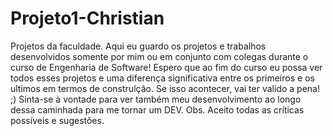 # Projeto1-Christian
Projetos da faculdade. 
Aqui eu guardo os projetos e trabalhos desenvolvidos somente por mim ou em conjunto com colegas durante o curso de Engenharia de Software!
Espero que ao fim do curso eu possa ver todos esses projetos e uma diferença significativa entre os primeiros e os ultimos em termos de construlção. Se isso acontecer, vai ter valido a pena! ;) 
Sinta-se à vontade para ver também meu desenvolvimento ao longo dessa caminhada para me tornar um DEV.
Obs. Aceito todas as críticas possíveis e sugestões.
